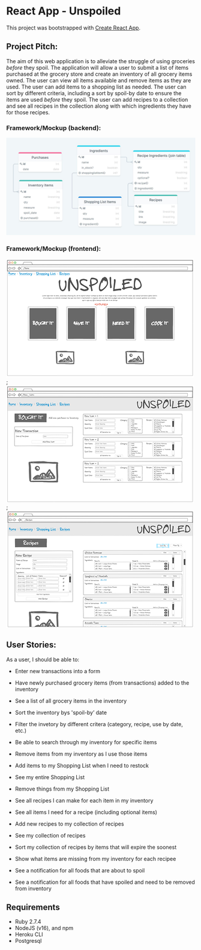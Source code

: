 # React App - Unspoiled

This project was bootstrapped with [Create React App](https://github.com/facebook/create-react-app).

## Project Pitch:
The aim of this web application is to alleviate the struggle of using groceries <em>before</em> they spoil. The application will allow a user to submit a list of items purchased at the grocery store and create an inventory of all grocery items owned. The user can view all items available and remove items as they are used. The user can add items to a shopping list as needed. The user can sort by different criteria, including a sort by spoil-by date to ensure the items are used <em>before</em> they spoil. The user can add recipes to a collection and see all recipes in the collection along with which ingredients they have for those recipes. 

### Framework/Mockup (backend):
![backend](images/backend_framework.JPG)

### Framework/Mockup (frontend):
![Homepage](images/home_mock.png);
![newitems](images/new_items_mock.png);
![recipes](images/recipes_mock.png)

## User Stories:
As a user, I should be able to:
-	Enter new transactions into a form
-   Have newly purchased grocery items (from transactions) added to the inventory
-	See a list of all grocery items in the inventory
-	Sort the inventory bys 'spoil-by’ date
-	Filter the invetory by different critera (category, recipe, use by date, etc.)
-	Be able to search through my inventory for specific items
-	Remove items from my inventory as I use those items

-	Add items to my Shopping List when I need to restock
-	See my entire Shopping List
-	Remove things from my Shopping List
-	See all recipes I can make for each item in my inventory
-	See all items I need for a recipe (including optional items)

-	Add new recipes to my collection of recipes
-	See my collection of recipes
-	Sort my collection of recipes by items that will expire the soonest
-	Show what items are missing from my inventory for each recipee
-	See a notification for all foods that are about to spoil
-	See a notification for all foods that have spoiled and need to be removed from inventory

## Requirements

- Ruby 2.7.4
- NodeJS (v16), and npm
- Heroku CLI
- Postgresql